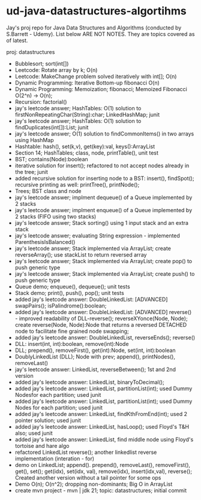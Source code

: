 # ud-java-datastructures-algortihms
Jay's proj repo for Java Data Structures and Algorithms (conducted by S.Barrett - Udemy). List below ARE NOT NOTES. They are topics covered as of latest.

proj: datastructures
- Bubblesort; sort(int[])
- Leetcode: Rotate array by k; O(n)
- Leetcode: MakeChange problem solved iteratively with int[]; O(n)
- Dynamic Programming: Iterative Bottom-up fibonacci O(n)
- Dynamic Programming: Memoization; fibonacci; Memoized Fibonacci O(2^n) -> O(n);
- Recursion: factorial()
- jay's leetcode answer; HashTables: O(1) solution to firstNonRepeatingChar(String):char; LinkedHashMap; junit
- jay's leetcode answer; HashTables: O(1) solution to findDuplicates(int[]):List; junit
- jay's leetcode answer; O(1) solution to findCommonItems() in two arrays using HashMap
- Hashtable: hash(), set(k,v), get(key):val, keys():ArrayList
- Section 14; HashTables; class, node, printTable(), unit test
- BST; contains(Node):boolean
- iterative solution for insert(); refactored to not accept nodes already in the tree; junit
- added recursive solution for inserting node to a BST: insert(), findSpot(); recursive printing as well: printTree(), printNode(); 
- Trees; BST class and node
- jay's leetcode answer; implment dequeue() of a Queue implemented by 2 stacks
- jay's leetcode answer; implment enqueue() of a Queue implemented by 2 stacks (FIFO using two stacks)
- jay's leetcode answer; Stack sorting() using 1 input stack and an extra stack
- jay's leetcode answer; evaluating String expression - implemented ParenthesisIsBalanced() 
- jay's leetcode answer; Stack implemented via ArrayList; create reverseArray(); use stackList to return reversed array
- jay's leetcode answer; Stack implemented via ArrayList; create pop() to push generic type
- jay's leetcode answer; Stack implemented via ArrayList; create push() to push generic type
- Queue demo; enqueue(), dequeue(); unit tests 
- Stack demo; print(), push(), pop(); unit tests
- added jay's leetcode answer: DoubleLinkedList: [ADVANCED] swapPairs(); isPalindrome():boolean;
- added jay's leetcode answer: DoubleLinkedList: [ADVANCED] reverse() - improved readability of DLL-reverse(); reverseXYonce(Node, Node); create reverse(Node, Node):Node that returns a reversed DETACHED node to facilitate fine grained node swapping;
- added jay's leetcode answer: DoubleLinkedList, reverseEnds(); reverse()
- DLL: insert(int, int):boolean, remove(int):Node
- DLL; prepend(), removeFirst(), get(int):Node, set(int, int):boolean
- DoublyLinkedList (DLL); Node with prev; append(), printNodes(), removeLast()
- jay's leetcode answer: LinkedList, reverseBetween(); 1st and 2nd version
- added jay's leetcode answer: LinkedList, binaryToDecimal(); 
- added jay's leetcode answer: LinkedList, partitionList(int); used Dummy Nodesfor each partition; used junit
- added jay's leetcode answer: LinkedList, partitionList(int); used Dummy Nodes for each partition; used junit
- added jay's leetcode answer: LinkedList, findKthFromEnd(int); used 2 pointer solution; used junit
- added jay's leetcode answer: LinkedList, hasLoop(); used Floyd's T&H also; used junit
- added jay's leetcode answer: LinkedList, find middle node using Floyd's tortoise and hare algo
- refactored LinkedList reverse(); another linkedlist reverse implementation (interation - for)
- demo on LinkedList; append(). prepend(), removeLast(), removeFirst(), get(), set(); get(idx), set(idx, val), remove(idx), insert(idx,val), reverse(); Created another version without a tail pointer for some ops
- Demo O(n); O(n^2); dropping non-dominants; Big O in ArrayList
- create mvn project - mvn | jdk 21; topic: datastructures; initial commit
